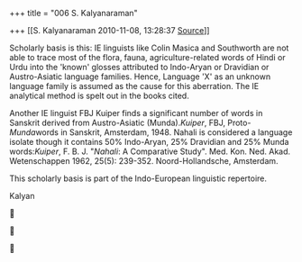 +++
title = "006 S. Kalyanaraman"

+++
[[S. Kalyanaraman	2010-11-08, 13:28:37 [Source](https://groups.google.com/g/bvparishat/c/b3goBfWCnEo)]]



Scholarly basis is this: IE linguists like Colin Masica and Southworth are not able to trace most of the flora, fauna, agriculture-related words of Hindi or Urdu into the 'known' glosses attributed to Indo-Aryan or Dravidian or Austro-Asiatic language families. Hence, Language 'X' as an unknown language family is assumed as the cause for this aberration. The IE analytical method is spelt out in the books cited.

  

Another IE linguist FBJ Kuiper finds a significant number of words in Sanskrit derived from Austro-Asiatic (Munda).*Kuiper*, FBJ, Proto-*Munda*words in Sanskrit, Amsterdam, 1948. Nahali is considered a language isolate though it contains 50% Indo-Aryan, 25% Dravidian and 25% Munda words:*Kuiper*, F. B. J. "*Nahali*: A Comparative Study". Med. Kon. Ned. Akad. Wetenschappen 1962, 25(5): 239-352. Noord-Hollandsche, Amsterdam.

  

This scholarly basis is part of the Indo-European linguistic repertoire.  

  

Kalyan

  
  
  








